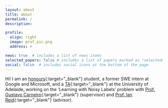 ```yaml
---
layout: about
title: about
permalink: /
description:

profile:
  align: right
  image: prof_pic.png
  address: >

news: true  # includes a list of news items
selected_papers: false # includes a list of papers marked as "selected={true}"
social: false  # includes social icons at the bottom of the page
---
```


Hi! I am an [honours](https://en.wikipedia.org/wiki/Honours_degree#Australia){:target="\_blank"} student, a former SWE intern at Google and Microsoft, and a [TA](https://en.wikipedia.org/wiki/Teaching_assistant){:target="\_blank"} at the University of Adelaide, working on the ‘Learning with Noisy Labels’ problem with [Prof. Gustavo Carneiro](https://scholar.google.com/citations?user=E0TtOWAAAAAJ){:target="\_blank"} (supervisor) and [Prof. Ian Reid](https://scholar.google.com/citations?hl=en&user=ATkNLcQAAAAJ){:target="\_blank"} (advisor). 